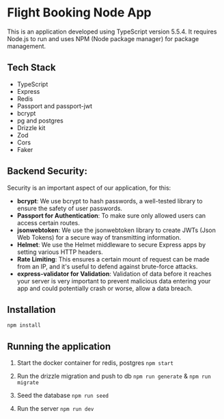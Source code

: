 # Flight Booking Node App

This is an application developed using TypeScript version 5.5.4. It requires Node.js to run and uses
NPM (Node package manager) for package management.

## Tech Stack

- TypeScript
- Express
- Redis
- Passport and passport-jwt
- bcrypt
- pg and postgres
- Drizzle kit
- Zod
- Cors
- Faker

## Backend Security:

Security is an important aspect of our application, for this:

- **bcrypt**: We use bcrypt to hash passwords, a well-tested library to ensure the safety of user
  passwords.
- **Passport for Authentication**: To make sure only allowed users can access certain routes.
- **jsonwebtoken**: We use the jsonwebtoken library to create JWTs (Json Web Tokens) for a secure
  way of transmitting information.
- **Helmet**: We use the Helmet middleware to secure Express apps by setting various HTTP headers.
- **Rate Limiting**: This ensures a certain mount of request can be made from an IP, and it's useful
  to defend against brute-force attacks.
- **express-validator for Validation**: Validation of data before it reaches your server is very
  important to prevent malicious data entering your app and could potentially crash or worse, allow
  a data breach.

## Installation

`npm install`

## Running the application

1. Start the docker container for redis, postgres
   `npm start`

2. Run the drizzle migration and push to db
   `npm run generate` &
   `npm run migrate`

3. Seed the database
   `npm run seed`

4. Run the server
   `npm run dev`
